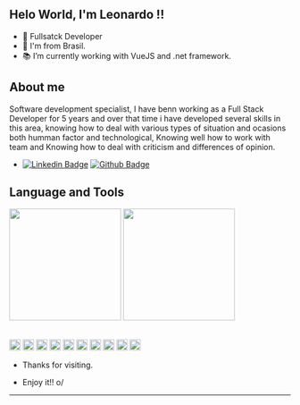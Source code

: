 ## Helo World, I'm Leonardo !!
- 👋 Fullsatck Developer
- :house_with_garden: I'm from Brasil.
- :books: I’m currently working with VueJS and .net framework.
## About me
Software development specialist, I have benn working as a Full Stack Developer for 5 years and over that time i have developed several skills in this area, knowing how to deal with various types of situation and ocasions both humman factor and technological, Knowing well how to work with team and Knowing how to deal with criticism and differences of opinion. 

- [![Linkedin Badge](https://img.shields.io/badge/-LinkedIn-blue?style=flat-square&logo=Linkedin&logoColor=white&link=https://www.linkedin.com/in/leonardo-franca-lopes-9103b9157/)](https://www.linkedin.com/in/leonardo-franca-lopes-9103b9157/)
[![Github Badge](https://img.shields.io/badge/-Github-000?style=flat-square&logo=Github&logoColor=white&link=https://github.com/Leonardo-FrancaL)](https://github.com/Leonardo-FrancaL)
## Language and Tools
<div>
  <img height="200em" src="https://github-readme-stats.vercel.app/api?username=Leonardo-FrancaL&show_icons=true&theme=radical" />
  <img height="200em" src="https://github-readme-stats.vercel.app/api/top-langs/?username=Leonardo-FrancaL&layout=compact&theme=radical" />
<div>

<br />
  
<code><img height="20" src="https://img.shields.io/badge/Java-ED8B00?style=for-the-badge&logo=java&logoColor=white"></code>
<code><img height="20" src="https://img.shields.io/badge/JavaScript-323330?style=for-the-badge&logo=javascript&logoColor=F7DF1E"></code>
<code><img height="20" src="https://img.shields.io/badge/CSS3-1572B6?style=for-the-badge&logo=css3&logoColor=white"></code>
<code><img height="20" src="https://img.shields.io/badge/Dart-0175C2?style=for-the-badge&logo=dart&logoColor=white"></code>
<code><img height="20" src="https://img.shields.io/badge/C%23-239120?style=for-the-badge&logo=c-sharp&logoColor=white"></code>
<code><img height="20" src="https://img.shields.io/badge/HTML5-E34F26?style=for-the-badge&logo=html5&logoColor=white"></code>
<code><img height="20" src="https://img.shields.io/badge/Node.js-339933?style=for-the-badge&logo=nodedotjs&logoColor=white"></code>
<code><img height="20" src="https://img.shields.io/badge/npm-CB3837?style=for-the-badge&logo=npm&logoColor=white"></code>
<code><img height="20" src="https://img.shields.io/badge/Jest-C21325?style=for-the-badge&logo=jest&logoColor=white"></code>
<code><img height="20" src="https://img.shields.io/badge/.NET-512BD4?style=for-the-badge&logo=dotnet&logoColor=white"></code>

- Thanks for visiting.

- Enjoy it!! o/

----------------------------------------------------------------------------------
